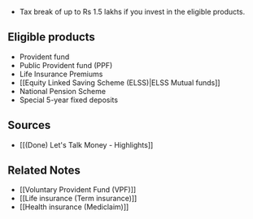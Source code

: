 - Tax break of up to Rs 1.5 lakhs if you invest in the eligible products.

## Eligible products
- Provident fund
- Public Provident fund (PPF)
- Life Insurance Premiums
- [[Equity Linked Saving Scheme (ELSS)|ELSS Mutual funds]]
- National Pension Scheme
- Special 5-year fixed deposits

## Sources
- [[(Done) Let's Talk Money - Highlights]]

## Related Notes
- [[Voluntary Provident Fund (VPF)]]
- [[Life insurance (Term insurance)]]
- [[Health insurance (Mediclaim)]]